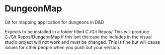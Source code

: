 # DungeonMap
Git for mapping application for dungeons in D&amp;D


Expects to be installed in a folder titled C:/Git Repos/
This will produce C:/Git Repos/DungeonMap
If this isnt the case the includes in the visual studio project will not work and must be changed. 
This is fine but will cause issues for other people when you push out your version.
